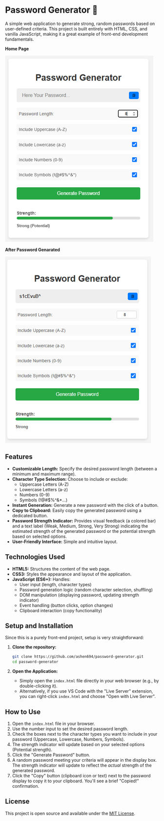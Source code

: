 # Password Generator 🔑

A simple web application to generate strong, random passwords based on user-defined criteria. This project is built entirely with HTML, CSS, and vanilla JavaScript, making it a great example of front-end development fundamentals.

**Home Page**

![Password Generator Screenshot](img/password-generator-home.PNG)

**After Password Genarated**

![Password Generator Screenshot](img/password-generator-result.PNG)

## Features

*   **Customizable Length:** Specify the desired password length (between a minimum and maximum range).
*   **Character Type Selection:** Choose to include or exclude:
    *   Uppercase Letters (A-Z)
    *   Lowercase Letters (a-z)
    *   Numbers (0-9)
    *   Symbols (!@#$%^&*...)
*   **Instant Generation:** Generate a new password with the click of a button.
*   **Copy to Clipboard:** Easily copy the generated password using a dedicated button.
*   **Password Strength Indicator:** Provides visual feedback (a colored bar) and a text label (Weak, Medium, Strong, Very Strong) indicating the estimated strength of the generated password or the potential strength based on selected options.
*   **User-Friendly Interface:** Simple and intuitive layout.

## Technologies Used

*   **HTML5:** Structures the content of the web page.
*   **CSS3:** Styles the appearance and layout of the application.
*   **JavaScript (ES6+):** Handles:
    *   User input (length, character types)
    *   Password generation logic (random character selection, shuffling)
    *   DOM manipulation (displaying password, updating strength indicator)
    *   Event handling (button clicks, option changes)
    *   Clipboard interaction (copy functionality)

## Setup and Installation

Since this is a purely front-end project, setup is very straightforward:

1.  **Clone the repository:**
    ```bash
    git clone https://github.com/ashen694/password-generator.git
    cd password-generator
    ```

2.  **Open the Application:**
    *   Simply open the `index.html` file directly in your web browser (e.g., by double-clicking it).
    *   Alternatively, if you use VS Code with the "Live Server" extension, you can right-click `index.html` and choose "Open with Live Server".

## How to Use

1.  Open the `index.html` file in your browser.
2.  Use the number input to set the desired password length.
3.  Check the boxes next to the character types you want to include in your password (Uppercase, Lowercase, Numbers, Symbols).
4.  The strength indicator will update based on your selected options (Potential strength).
5.  Click the "Generate Password" button.
6.  A random password meeting your criteria will appear in the display box. The strength indicator will update to reflect the *actual* strength of the generated password.
7.  Click the "Copy" button (clipboard icon or text) next to the password display to copy it to your clipboard. You'll see a brief "Copied!" confirmation.

## License

This project is open source and available under the [MIT License](LICENSE).  